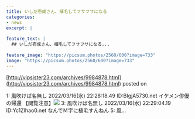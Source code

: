 ```yaml
---
title: いしだ壱成さん、植毛してフサフサになる
categories:
- news
excerpt: |
  
feature_text: |
  ## いしだ壱成さん、植毛してフサフサになる...
  
feature_image: "https://picsum.photos/2560/600?image=733"
image: "https://picsum.photos/2560/600?image=733"
---
```


[http://vipsister23.com/archives/9984878.html](http://vipsister23.com/archives/9984878.html)
posted on 

<!--more-->

1: 風吹けば名無し 2022/03/16(水) 22:28:18.49 ID:BIgjA5730.net イケメン俳優の帰還 【閲覧注意】![](https://livedoor.blogimg.jp/vipsister23/imgs/1/1/11d80538.jpg) 3: 風吹けば名無し 2022/03/16(水) 22:29:04.19 ID:Yc1Zlhao0.net なんでＭ字に植毛すんねん 5: 風...
